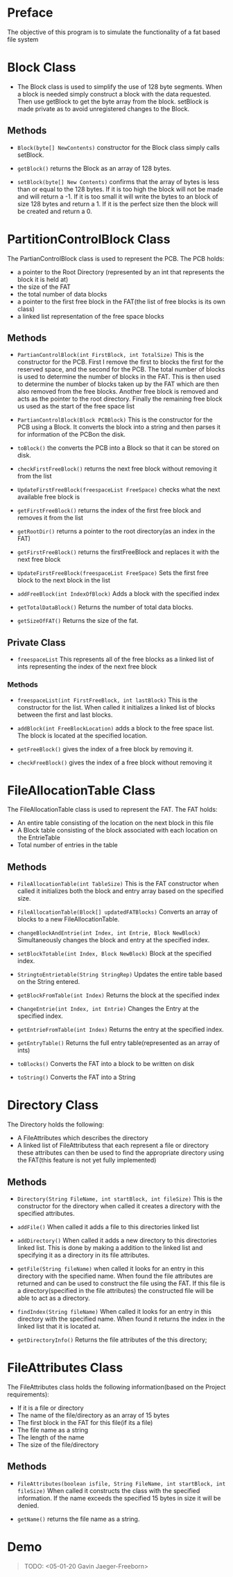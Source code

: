 # Preface

The objective of this program is to simulate the functionality of a fat based file system

# Block Class

- The Block class is used to simplify the use of 128 byte segments.
When a block is needed simply construct a block with the data requested.
Then use getBlock to get the byte array from the block. setBlock is made private as
to avoid unregistered changes to the Block.

## Methods

- `Block(byte[] NewContents)` constructor for the Block class simply calls setBlock.

- `getBlock()` returns the Block as an array of 128 bytes.

- `setBlock(byte[] New Contents)` confirms that the array of bytes is less than or equal to the 128 bytes. If it is too high the block will not be made and will return a -1. If it is too small it will write the bytes to an block of size 128 bytes and return a 1. If it is the perfect size then the block will be created and return a 0.

# PartitionControlBlock Class

The PartianControlBlock class is used to represent the PCB. The PCB
holds:
- a pointer to the Root Directory (represented by an int that represents the block it is held at)
- the size of the FAT
- the total number of data blocks
- a pointer to the first free block in the FAT(the list of free blocks is its own class)
- a linked list representation of the free space blocks

## Methods

- `PartianControlBlock(int FirstBlock, int TotalSize)`  This is the constructor for the PCB. First I remove the first to blocks the first for the reserved space, and the second for the PCB.  The total number of blocks is used to determine the number of blocks in the FAT. This is then used to determine the number of blocks taken up by the FAT which are then also removed from the free blocks. Another free block is removed and acts as the pointer to the root directory. Finally the remaining free block us used as the start of the free space list

- `PartianControlBlock(Block PCBBlock)`  This is the constructor for the PCB using a Block. It converts the block into a string and then parses it for information of the PCBon the disk.

- `toBlock()`  the converts the PCB into a Block so that it can be stored on disk.
- `checkFirstFreeBlock()`  returns the next free block without removing it from the list

- `UpdateFirstFreeBlock(freespaceList FreeSpace)`  checks what the next available free block is

- `getFirstFreeBlock()`  returns the index of the first free block and removes it from the list

- `getRootDir()` returns a pointer to the root directory(as an index in the FAT)

- `getFirstFreeBlock()`  returns the firstFreeBlock and replaces it with the next free block

- `UpdateFirstFreeBlock(freespaceList FreeSpace)`  Sets the first free block to the next block in the list

- `addFreeBlock(int IndexOfBlock)`  Adds a block with the specified index

- `getTotalDataBlock()`  Returns the number of total data blocks.

- `getSizeOfFAT()`  Returns the size of the fat.

## Private Class

- `freespaceList` This represents all of the free blocks as a linked list of ints representing the index of the next free block

### Methods

- `freespaceList(int FirstFreeBlock, int lastBlock)`  This is the constructor for the list. When called it 
initializes a linked list of blocks between the first and last blocks.

- `addBlock(int FreeBlockLocation)`  adds a block to the free space list. The block is located at the specified location.

- `getFreeBlock()`  gives the index of a free block by removing it.

- `checkFreeBlock()`  gives the index of a free block without removing it

# FileAllocationTable Class

The FileAllocationTable class is used to represent the FAT. The FAT holds:

- An entire table consisting of the location on the next block in this file
- A Block table consisting of the block associated with each location on the EntrieTable
- Total number of entries in the table

## Methods

- `FileAllocationTable(int TableSize)` This is the FAT constructor when called it initializes both the block and entry array based on the specified size.

- `FileAllocationTable(Block[] updatedFATBlocks)` Converts an array of blocks to a new FileAllocationTable.

- `changeBlockAndEntrie(int Index, int Entrie, Block NewBlock)`  Simultaneously changes the block and entry at the specified index.

- `setBlockTotable(int Index, Block NewBlock)`  Block at the specified index.

- `StringtoEntrietable(String StringRep)` Updates the entire table based on the String entered.

- `getBlockFromTable(int Index)`  Returns the block at the specified index

- `ChangeEntrie(int Index, int Entrie)`  Changes the Entry at the specified index.

- `getEntrieFromTable(int Index)`  Returns the entry at the specified index.

- `getEntryTable()`  Returns the full entry table(represented as an array of ints)

- `toBlocks()` Converts the FAT into a block to be written on disk

- `toString()` Converts the FAT into a String


# Directory Class

The Directory holds the following:
- A FileAttributes which describes the directory
- A linked list of FileAttributess that each represent a file or directory these attributes can then be used to find the appropriate directory using the FAT(this feature is not yet fully implemented)

## Methods

- `Directory(String FileName, int startBlock, int fileSize)`  This is the constructor for the directory when called it creates a directory with the specified attributes.

- `addFile()`  When called it adds a file to this directories linked list


- `addDirectory()`  When called it adds a new directory to this directories linked list. This is done by making a addition to the linked list and specifying it as a directory in its file attributes. 

- `getFile(String fileName)`  when called it looks for an entry in this directory with the specified name. When found the file attributes are returned and can be used to construct the file using the FAT. If this file is a directory(specified in the file attributes) the constructed file will be able to act as a directory.

-  `findIndex(String fileName)`  When called it looks for an entry in this directory with the specified name. When found it returns the index in the linked list that it is located at.

- `getDirectoryInfo()`  Returns the file attributes of the this directory;




# FileAttributes Class

The FileAttributes class holds the following information(based on the Project requirements):
- If it is a file or directory
- The name of the file/directory as an array of 15 bytes
- The first block in the FAT for this file(if its a file)
- The file name as a string
- The length of the name
- The size of the file/directory

## Methods

-  `FileAttributes(boolean isfile, String FileName, int startBlock, int fileSize)`  When called it constructs the class with the specified information. If the name exceeds the specified 15 bytes in size it will be denied.

- `getName()` returns the file name as a string.  

# Demo
>  TODO: <05-01-20 Gavin Jaeger-Freeborn>
